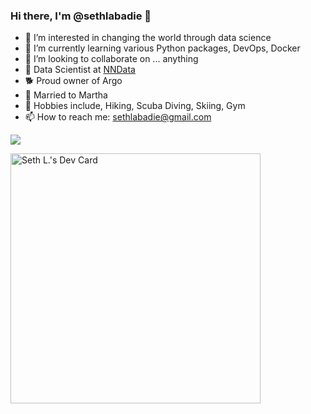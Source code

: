 ### Hi there, I'm @sethlabadie 👋
[//]: # (🚨 My blog: [Blog Name]parens https://sethlabadie.dev parens)
- 👀 I’m interested in changing the world through data science
- 🌱 I’m currently learning various Python packages, DevOps, Docker
- 💞️ I’m looking to collaborate on ... anything
- 🚀 Data Scientist at [NNData](https://www.nndata.com)
- 🐕 Proud owner of Argo
- 💍 Married to Martha
- 🙉 Hobbies include, Hiking, Scuba Diving, Skiing, Gym
- 📫 How to reach me: sethlabadie@gmail.com
<!--this is an in-line comment-->
[//]: # (This is a comment.)

<img align="center" src="https://github-readme-stats.vercel.app/api/?username=sethlabadie&theme=dracula" />

<a href="https://app.daily.dev/sethlabadie"><img src="https://api.daily.dev/devcards/167bcfa4020d434f86c7b612a364b88f.png?r=wlt" width="400" alt="Seth L.'s Dev Card"/></a>

<!---
sethlabadie/sethlabadie is a ✨ special ✨ repository because its `README.md` (this file) appears on your GitHub profile.
You can click the Preview link to take a look at your changes.
--->
